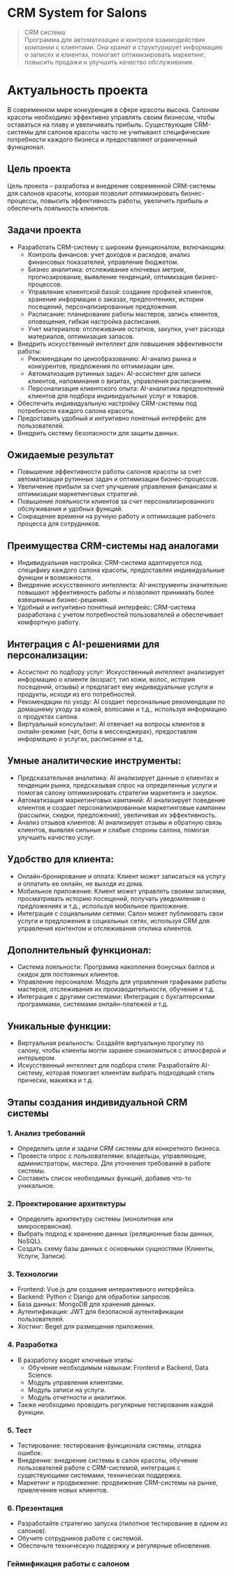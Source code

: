 # CRM System for Salons
> CRM система  
> Программа для автоматизации и контроля взаимодействия компании с клиентами. Она хранит и структурирует информацию о записях и клиентах, помогает оптимизировать маркетинг, повысить продажи и улучшить качество обслуживания.

# Актуальность проекта
В современном мире конкуренция в сфере красоты высока. Салонам красоты необходимо эффективно управлять своим бизнесом, чтобы оставаться на плаву и увеличивать прибыль. Существующие CRM-системы для салонов красоты часто не учитывают специфические потребности каждого бизнеса и предоставляют ограниченный функционал. 

## Цель проекта
Цель проекта – разработка и внедрение современной CRM-системы для салонов красоты, которая позволит оптимизировать бизнес-процессы, повысить эффективность работы, увеличить прибыль и обеспечить лояльность клиентов.

## Задачи проекта
* Разработать CRM-систему с широким функционалом, включающим:
    * Контроль финансов: учет доходов и расходов, анализ финансовых показателей, управление бюджетом.
    * Бизнес аналитика: отслеживание ключевых метрик, прогнозирование, выявление тенденций, оптимизация бизнес-процессов.
    * Управление клиентской базой: создание профилей клиентов, хранение информации о заказах, предпочтениях, истории посещений, персонализированные предложения.
    * Расписание: планирование работы мастеров, запись клиентов, оповещения, гибкая настройка расписания.
    * Учет материалов: отслеживание остатков, закупки, учет расхода материалов, оптимизация запасов.
* Внедрить искусственный интеллект для повышения эффективности работы:
    * Рекомендации по ценообразованию: AI-анализ рынка и конкурентов, предложения по оптимизации цен.
    * Автоматизация рутинных задач: AI-ассистент для записи клиентов, напоминания о визитах, управления расписанием.
    * Персонализация клиентского опыта: AI-аналитика предпочтений клиентов для подбора индивидуальных услуг и товаров.
* Обеспечить индивидуальную настройку CRM-системы под потребности каждого салона красоты.
* Предоставить удобный и интуитивно понятный интерфейс для пользователей.
* Внедрить систему безопасности для защиты данных.

## Ожидаемые результат
* Повышение эффективности работы салонов красоты за счет автоматизации рутинных задач и оптимизации бизнес-процессов.
* Увеличение прибыли за счет улучшения управления финансами и оптимизации маркетинговых стратегий.
* Повышение лояльности клиентов за счет персонализированного обслуживания и удобных функций.
* Сокращение времени на ручную работу и оптимизация рабочего процесса для сотрудников.

## Преимущества CRM-системы над аналогами
* Индивидуальная настройка: CRM-система адаптируется под специфику каждого салона красоты, предоставляя индивидуальные функции и возможности.
* Внедрение искусственного интеллекта: AI-инструменты значительно повышают эффективность работы и позволяют принимать более взвешенные бизнес-решения.
* Удобный и интуитивно понятный интерфейс: CRM-система разработана с учетом потребностей пользователей и обеспечивает комфортную работу.

## Интеграция с AI-решениями для персонализации:
* Ассистент по подбору услуг: Искусственный интеллект анализирует информацию о клиенте (возраст, тип кожи, волос, история посещений, отзывы) и предлагает ему индивидуальные услуги и продукты, исходя из его потребностей.
* Рекомендации по уходу: AI создает персональные рекомендации по домашнему уходу за кожей, волосами и т.д., используя информацию о продуктах салона.
* Виртуальный консультант: AI отвечает на вопросы клиентов в онлайн-режиме (чат, боты в мессенджерах), предоставляя информацию о услугах, расписании и т.д.

## Умные аналитические инструменты:
* Предсказательная аналитика: AI анализирует данные о клиентах и тенденции рынка, предсказывая спрос на определенные услуги и помогая салону оптимизировать стратегии маркетинга и закупок.
* Автоматизация маркетинговых кампаний: AI анализирует поведение клиентов и создает персонализированные маркетинговые кампании (рассылки, скидки, предложения), увеличивая их эффективность.
* Анализ отзывов клиентов: AI анализирует отзывы и обратную связь клиентов, выявляя сильные и слабые стороны салона, помогая улучшить качество услуг.

## Удобство для клиента:
* Онлайн-бронирование и оплата: Клиент может записаться на услугу и оплатить ее онлайн, не выходя из дома.
* Мобильное приложение: Клиент может управлять своими записями, просматривать историю посещений, получать уведомления о предложениях и т.д., используя мобильное приложение.
* Интеграция с социальными сетями: Салон может публиковать свои услуги и предложения в социальных сетях, используя CRM для управления контентом и отслеживания отклика клиентов.

## Дополнительный функционал:
* Система лояльности: Программа накопления бонусных баллов и скидок для постоянных клиентов.
* Управление персоналом: Модуль для управления графиками работы мастеров, отслеживания их производительности, обучения и т.д.
* Интеграция с другими системами: Интеграция с бухгалтерскими программами, системами онлайн-платежей и т.д.

## Уникальные функции:
* Виртуальная реальность: Создайте виртуальную прогулку по салону, чтобы клиенты могли заранее ознакомиться с атмосферой и интерьером.
* Искусственный интеллект для подбора стиля: Разработайте AI-систему, которая помогает клиентам выбрать подходящий стиль прически, макияжа и т.д.

## Этапы создания индивидуальной CRM системы
### 1. Анализ требований
- Определить цели и задачи CRM системы для конкретного бизнеса.
- Провести опрос с пользователями: владельцы, управляющие, администраторы, мастера. Для уточнения требований в работе системы.
- Составить список необходимых функций, добавив что-то уникальное.

### 2. Проектирование архитектуры
- Определить архитектуру системы (монолитная или микросервисная).
- Выбрать подход к хранению данных (реляционные базы данных, NoSQL).
- Создать схему базы данных с основными сущностями (Клиенты, Услуги, Записи).


### 3. Технологии
- Frontend:  Vue.js для создания интерактивного интерфейса.
- Backend:  Python с Django для обработки запросов.
- База данных:  MongoDB для хранения данных.
- Аутентификация: JWT  для безопасной аутентификации пользователей.
- Хостинг: Beget для размещения приложения.

### 4. Разработка
- В разработку входят ключевые этапы:
  -  Обучение необходимым навыкам: Frontend и Backend, Data Science.
  - Модуль управления клиентами.
  - Модуль записи на услуги.
  - Модуль отчетности и аналитики.
- Также необходимо проводить регулярные тестирования каждой функции.

### 5. Тест
* Тестирование: тестирование функционала системы, отладка ошибок.
* Внедрение: внедрение системы в салон красоты, обучение пользователей работе с CRM-системой, интеграция с существующими системами, техническая поддержка.
* Маркетинг и продвижение: продвижение CRM-системы на рынке, привлечение новых клиентов.

### 6. Презентация
- Разработайте стратегию запуска (пилотное тестирование в одном из салонов).
- Обучите сотрудников работе с системой.
- Обеспечьте техническую поддержку и регулярные обновления.




### Геймификация работы с салоном
